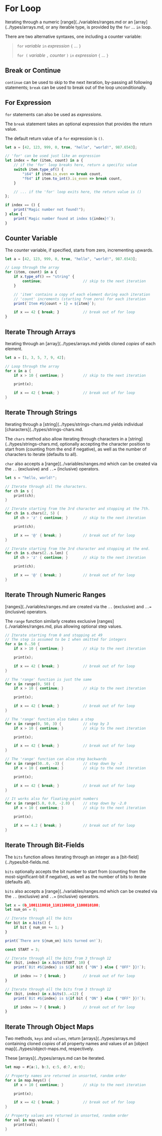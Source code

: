 For Loop
========

Iterating through a numeric [range](../variables/ranges.md or an [array](../types/arrays.md, or any iterable type,
is provided by the `for` ... `in` loop.

There are two alternative syntaxes, one including a counter variable:

> `for` _variable_ `in` _expression_ `{` ... `}`
>
> `for (` _variable_ `,` _counter_ `)` `in` _expression_ `{` ... `}`


Break or Continue
-----------------

`continue` can be used to skip to the next iteration, by-passing all following statements;
`break` can be used to break out of the loop unconditionally.


For Expression
--------------

`for` statements can also be used as _expressions_.

The `break` statement takes an optional expression that provides the return value.

The default return value of a `for` expression is `()`.

```js
let a = [42, 123, 999, 0, true, "hello", "world!", 987.6543];

// 'for' can be used just like an expression
let index = for (item, count) in a {
    // if the 'for' loop breaks here, return a specific value
    switch item.type_of() {
        "i64" if item.is_even => break count,
        "f64" if item.to_int().is_even => break count,
    }

    // ... if the 'for' loop exits here, the return value is ()
};

if index == () {
    print("Magic number not found!");
} else {
    print(`Magic number found at index ${index}!`);
}
```


Counter Variable
----------------

The counter variable, if specified, starts from zero, incrementing upwards.

```js , no_run
let a = [42, 123, 999, 0, true, "hello", "world!", 987.6543];

// Loop through the array
for (item, count) in a {
    if x.type_of() == "string" {
        continue;                   // skip to the next iteration
    }

    // 'item' contains a copy of each element during each iteration
    // 'count' increments (starting from zero) for each iteration
    print(`Item #${count + 1} = ${item}`);

    if x == 42 { break; }           // break out of for loop
}
```


Iterate Through Arrays
----------------------

Iterating through an [array](../types/arrays.md yields cloned _copies_ of each element.

```rust
let a = [1, 3, 5, 7, 9, 42];

// Loop through the array
for x in a {
    if x > 10 { continue; }         // skip to the next iteration

    print(x);

    if x == 42 { break; }           // break out of for loop
}
```

Iterate Through Strings
-----------------------

Iterating through a [string](../types/strings-chars.md yields individual [characters](../types/strings-chars.md.

The `chars` method also allow iterating through characters in a [string](../types/strings-chars.md,
optionally accepting the character position to start from (counting from the end if negative), as
well as the number of characters to iterate (defaults to all).

`char` also accepts a [range](../variables/ranges.md which can be created via the `..` (exclusive) and `..=`
(inclusive) operators.

```rust
let s = "hello, world!";

// Iterate through all the characters.
for ch in s {
    print(ch);
}

// Iterate starting from the 3rd character and stopping at the 7th.
for ch in s.chars(2, 5) {
    if ch > 'z' { continue; }       // skip to the next iteration

    print(ch);

    if x == '@' { break; }          // break out of for loop
}

// Iterate starting from the 3rd character and stopping at the end.
for ch in s.chars(2..s.len) {
    if ch > 'z' { continue; }       // skip to the next iteration

    print(ch);

    if x == '@' { break; }          // break out of for loop
}
```


Iterate Through Numeric Ranges
------------------------------

[ranges](../variables/ranges.md are created via the `..` (exclusive) and `..=` (inclusive) operators.

The `range` function similarly creates exclusive [ranges](../variables/ranges.md, plus allowing optional step values.

```rust
// Iterate starting from 0 and stopping at 49
// The step is assumed to be 1 when omitted for integers
for x in 0..50 {
    if x > 10 { continue; }         // skip to the next iteration

    print(x);

    if x == 42 { break; }           // break out of for loop
}

// The 'range' function is just the same
for x in range(0, 50) {
    if x > 10 { continue; }         // skip to the next iteration

    print(x);

    if x == 42 { break; }           // break out of for loop
}

// The 'range' function also takes a step
for x in range(0, 50, 3) {          // step by 3
    if x > 10 { continue; }         // skip to the next iteration

    print(x);

    if x == 42 { break; }           // break out of for loop
}

// The 'range' function can also step backwards
for x in range(50..0, -3) {         // step down by -3
    if x < 10 { continue; }         // skip to the next iteration

    print(x);

    if x == 42 { break; }           // break out of for loop
}

// It works also for floating-point numbers
for x in range(5.0, 0.0, -2.0) {    // step down by -2.0
    if x < 10 { continue; }         // skip to the next iteration

    print(x);

    if x == 4.2 { break; }          // break out of for loop
}
```

Iterate Through Bit-Fields
--------------------------

The `bits` function allows iterating through an integer as a [bit-field](../types/bit-fields.md.

`bits` optionally accepts the bit number to start from (counting from the most-significant-bit if
negative), as well as the number of bits to iterate (defaults all).

`bits` also accepts a [range](../variables/ranges.md which can be created via the `..` (exclusive) and `..=`
(inclusive) operators.

```js , no_run
let x = 0b_1001110010_1101100010_1100010100;
let num_on = 0;

// Iterate through all the bits
for bit in x.bits() {
    if bit { num_on += 1; }
}

print(`There are ${num_on} bits turned on!`);

const START = 3;

// Iterate through all the bits from 3 through 12
for (bit, index) in x.bits(START, 10) {
    print(`Bit #${index} is ${if bit { "ON" } else { "OFF" }}!`);

    if index >= 7 { break; }        // break out of for loop
}

// Iterate through all the bits from 3 through 12
for (bit, index) in x.bits(3..=12) {
    print(`Bit #${index} is ${if bit { "ON" } else { "OFF" }}!`);

    if index >= 7 { break; }        // break out of for loop
}
```

Iterate Through Object Maps
---------------------------

Two methods, `keys` and `values`, return [arrays](../types/arrays.md containing cloned _copies_
of all property names and values of an [object map](../types/object-maps.md, respectively.

These [arrays](../types/arrays.md can be iterated.

```rust
let map = #{a:1, b:3, c:5, d:7, e:9};

// Property names are returned in unsorted, random order
for x in map.keys() {
    if x > 10 { continue; }         // skip to the next iteration

    print(x);

    if x == 42 { break; }           // break out of for loop
}

// Property values are returned in unsorted, random order
for val in map.values() {
    print(val);
}
```
